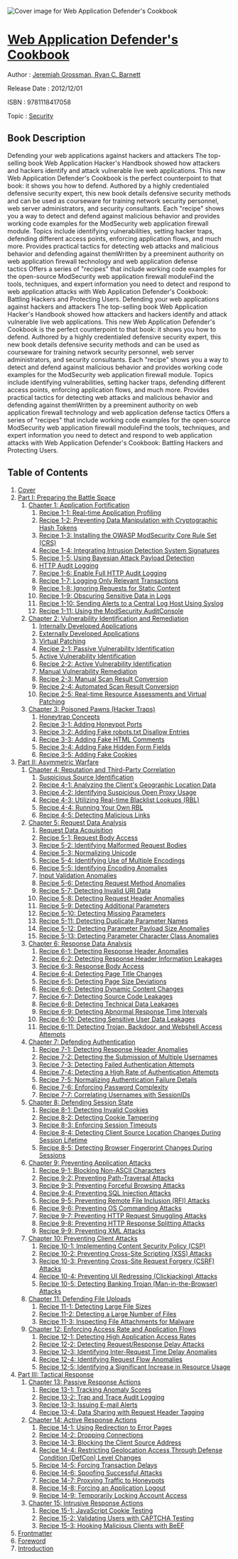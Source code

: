 ![Cover image for Web Application Defender&#39;s Cookbook](https://imgdetail.ebookreading.net/cover/cover/security/EB9781118417058.jpg)

[Web Application Defender&#39;s Cookbook](https://ebookreading.net/view/book/Web+Application+Defender%26%2339%3Bs+Cookbook-EB9781118417058_1.html "Web Application Defender&#39;s Cookbook")
====================================================================================================================

Author : [Jeremiah Grossman](https://ebookreading.net/search/author/Jeremiah+Grossman),[ Ryan C. Barnett](https://ebookreading.net/search/author/+Ryan+C.+Barnett)

Release Date : 2012/12/01

ISBN : 9781118417058

Topic : [Security](https://ebookreading.net/search/category/security)

Book Description
-----------------

Defending your web applications against hackers and attackers
The top-selling book Web Application Hacker's Handbook showed how attackers and hackers identify and attack vulnerable live web applications. This new Web Application Defender's Cookbook is the perfect counterpoint to that book: it shows you how to defend. Authored by a highly credentialed defensive security expert, this new book details defensive security methods and can be used as courseware for training network security personnel, web server administrators, and security consultants.
Each "recipe" shows you a way to detect and defend against malicious behavior and provides working code examples for the ModSecurity web application firewall module. Topics include identifying vulnerabilities, setting hacker traps, defending different access points, enforcing application flows, and much more.
Provides practical tactics for detecting web attacks and malicious behavior and defending against themWritten by a preeminent authority on web application firewall technology and web application defense tactics Offers a series of "recipes" that include working code examples for the open-source ModSecurity web application firewall moduleFind the tools, techniques, and expert information you need to detect and respond to web application attacks with Web Application Defender's Cookbook: Battling Hackers and Protecting Users.
              Defending your web applications against hackers and attackers
The top-selling book Web Application Hacker's Handbook showed how attackers and hackers identify and attack vulnerable live web applications. This new Web Application Defender's Cookbook is the perfect counterpoint to that book: it shows you how to defend. Authored by a highly credentialed defensive security expert, this new book details defensive security methods and can be used as courseware for training network security personnel, web server administrators, and security consultants.
Each "recipe" shows you a way to detect and defend against malicious behavior and provides working code examples for the ModSecurity web application firewall module. Topics include identifying vulnerabilities, setting hacker traps, defending different access points, enforcing application flows, and much more.
Provides practical tactics for detecting web attacks and malicious behavior and defending against themWritten by a preeminent authority on web application firewall technology and web application defense tactics Offers a series of "recipes" that include working code examples for the open-source ModSecurity web application firewall moduleFind the tools, techniques, and expert information you need to detect and respond to web application attacks with Web Application Defender's Cookbook: Battling Hackers and Protecting Users.
              
Table of Contents
-----------------

1. [Cover](https://ebookreading.net/view/book/Web+Application+Defender%26%2339%3Bs+Cookbook-EB9781118417058_0.html)
1. [Part I: Preparing the Battle Space](https://ebookreading.net/view/book/Web+Application+Defender%26%2339%3Bs+Cookbook-EB9781118417058_4.html)
    1. [Chapter 1: Application Fortification](https://ebookreading.net/view/book/Web+Application+Defender%26%2339%3Bs+Cookbook-EB9781118417058_5.html)
        1. [Recipe 1-1: Real-time Application Profiling](https://ebookreading.net/view/book/Web+Application+Defender%26%2339%3Bs+Cookbook-EB9781118417058_5.html#c01-anchor-1)
        1. [Recipe 1-2: Preventing Data Manipulation with Cryptographic Hash Tokens](https://ebookreading.net/view/book/Web+Application+Defender%26%2339%3Bs+Cookbook-EB9781118417058_5.html#c01-anchor-2)
        1. [Recipe 1-3: Installing the OWASP ModSecurity Core Rule Set (CRS)](https://ebookreading.net/view/book/Web+Application+Defender%26%2339%3Bs+Cookbook-EB9781118417058_5.html#c01-anchor-3)
        1. [Recipe 1-4: Integrating Intrusion Detection System Signatures](https://ebookreading.net/view/book/Web+Application+Defender%26%2339%3Bs+Cookbook-EB9781118417058_5.html#c01-anchor-4)
        1. [Recipe 1-5: Using Bayesian Attack Payload Detection](https://ebookreading.net/view/book/Web+Application+Defender%26%2339%3Bs+Cookbook-EB9781118417058_5.html#c01-anchor-5)
        1. [HTTP Audit Logging](https://ebookreading.net/view/book/Web+Application+Defender%26%2339%3Bs+Cookbook-EB9781118417058_5.html#c01-anchor-6)
        1. [Recipe 1-6: Enable Full HTTP Audit Logging](https://ebookreading.net/view/book/Web+Application+Defender%26%2339%3Bs+Cookbook-EB9781118417058_5.html#c01-anchor-7)
        1. [Recipe 1-7: Logging Only Relevant Transactions](https://ebookreading.net/view/book/Web+Application+Defender%26%2339%3Bs+Cookbook-EB9781118417058_5.html#c01-anchor-8)
        1. [Recipe 1-8: Ignoring Requests for Static Content](https://ebookreading.net/view/book/Web+Application+Defender%26%2339%3Bs+Cookbook-EB9781118417058_5.html#c01-anchor-9)
        1. [Recipe 1-9: Obscuring Sensitive Data in Logs](https://ebookreading.net/view/book/Web+Application+Defender%26%2339%3Bs+Cookbook-EB9781118417058_5.html#c01-anchor-10)
        1. [Recipe 1-10: Sending Alerts to a Central Log Host Using Syslog](https://ebookreading.net/view/book/Web+Application+Defender%26%2339%3Bs+Cookbook-EB9781118417058_5.html#c01-anchor-11)
        1. [Recipe 1-11: Using the ModSecurity AuditConsole](https://ebookreading.net/view/book/Web+Application+Defender%26%2339%3Bs+Cookbook-EB9781118417058_5.html#c01-anchor-12)
    1. [Chapter 2: Vulnerability Identification and Remediation](https://ebookreading.net/view/book/Web+Application+Defender%26%2339%3Bs+Cookbook-EB9781118417058_0.html)
        1. [Internally Developed Applications](https://ebookreading.net/view/book/Web+Application+Defender%26%2339%3Bs+Cookbook-EB9781118417058_0.html#c02-anchor-1)
        1. [Externally Developed Applications](https://ebookreading.net/view/book/Web+Application+Defender%26%2339%3Bs+Cookbook-EB9781118417058_0.html#c02-anchor-2)
        1. [Virtual Patching](https://ebookreading.net/view/book/Web+Application+Defender%26%2339%3Bs+Cookbook-EB9781118417058_0.html#c02-anchor-3)
        1. [Recipe 2-1: Passive Vulnerability Identification](https://ebookreading.net/view/book/Web+Application+Defender%26%2339%3Bs+Cookbook-EB9781118417058_0.html#c02-anchor-4)
        1. [Active Vulnerability Identification](https://ebookreading.net/view/book/Web+Application+Defender%26%2339%3Bs+Cookbook-EB9781118417058_0.html#c02-anchor-5)
        1. [Recipe 2-2: Active Vulnerability Identification](https://ebookreading.net/view/book/Web+Application+Defender%26%2339%3Bs+Cookbook-EB9781118417058_0.html#c02-anchor-6)
        1. [Manual Vulnerability Remediation](https://ebookreading.net/view/book/Web+Application+Defender%26%2339%3Bs+Cookbook-EB9781118417058_0.html#c02-anchor-7)
        1. [Recipe 2-3: Manual Scan Result Conversion](https://ebookreading.net/view/book/Web+Application+Defender%26%2339%3Bs+Cookbook-EB9781118417058_0.html#c02-anchor-8)
        1. [Recipe 2-4: Automated Scan Result Conversion](https://ebookreading.net/view/book/Web+Application+Defender%26%2339%3Bs+Cookbook-EB9781118417058_0.html#c02-anchor-9)
        1. [Recipe 2-5: Real-time Resource Assessments and Virtual Patching](https://ebookreading.net/view/book/Web+Application+Defender%26%2339%3Bs+Cookbook-EB9781118417058_0.html#c02-anchor-10)
    1. [Chapter 3: Poisoned Pawns (Hacker Traps)](https://ebookreading.net/view/book/Web+Application+Defender%26%2339%3Bs+Cookbook-EB9781118417058_7.html)
        1. [Honeytrap Concepts](https://ebookreading.net/view/book/Web+Application+Defender%26%2339%3Bs+Cookbook-EB9781118417058_7.html#c03-anchor-1)
        1. [Recipe 3-1: Adding Honeypot Ports](https://ebookreading.net/view/book/Web+Application+Defender%26%2339%3Bs+Cookbook-EB9781118417058_7.html#c03-anchor-2)
        1. [Recipe 3-2: Adding Fake robots.txt Disallow Entries](https://ebookreading.net/view/book/Web+Application+Defender%26%2339%3Bs+Cookbook-EB9781118417058_7.html#c03-anchor-3)
        1. [Recipe 3-3: Adding Fake HTML Comments](https://ebookreading.net/view/book/Web+Application+Defender%26%2339%3Bs+Cookbook-EB9781118417058_7.html#c03-anchor-4)
        1. [Recipe 3-4: Adding Fake Hidden Form Fields](https://ebookreading.net/view/book/Web+Application+Defender%26%2339%3Bs+Cookbook-EB9781118417058_7.html#c03-anchor-5)
        1. [Recipe 3-5: Adding Fake Cookies](https://ebookreading.net/view/book/Web+Application+Defender%26%2339%3Bs+Cookbook-EB9781118417058_7.html#c03-anchor-6)
1. [Part II: Asymmetric Warfare](https://ebookreading.net/view/book/Web+Application+Defender%26%2339%3Bs+Cookbook-EB9781118417058_8.html)
    1. [Chapter 4: Reputation and Third-Party Correlation](https://ebookreading.net/view/book/Web+Application+Defender%26%2339%3Bs+Cookbook-EB9781118417058_10.html)
        1. [Suspicious Source Identification](https://ebookreading.net/view/book/Web+Application+Defender%26%2339%3Bs+Cookbook-EB9781118417058_10.html#c04-anchor-1)
        1. [Recipe 4-1: Analyzing the Client&#39;s Geographic Location Data](https://ebookreading.net/view/book/Web+Application+Defender%26%2339%3Bs+Cookbook-EB9781118417058_10.html#c04-anchor-2)
        1. [Recipe 4-2: Identifying Suspicious Open Proxy Usage](https://ebookreading.net/view/book/Web+Application+Defender%26%2339%3Bs+Cookbook-EB9781118417058_10.html#c04-anchor-3)
        1. [Recipe 4-3: Utilizing Real-time Blacklist Lookups (RBL)](https://ebookreading.net/view/book/Web+Application+Defender%26%2339%3Bs+Cookbook-EB9781118417058_10.html#c04-anchor-4)
        1. [Recipe 4-4: Running Your Own RBL](https://ebookreading.net/view/book/Web+Application+Defender%26%2339%3Bs+Cookbook-EB9781118417058_10.html#c04-anchor-5)
        1. [Recipe 4-5: Detecting Malicious Links](https://ebookreading.net/view/book/Web+Application+Defender%26%2339%3Bs+Cookbook-EB9781118417058_10.html#c04-anchor-6)
    1. [Chapter 5: Request Data Analysis](https://ebookreading.net/view/book/Web+Application+Defender%26%2339%3Bs+Cookbook-EB9781118417058_10.html)
        1. [Request Data Acquisition](https://ebookreading.net/view/book/Web+Application+Defender%26%2339%3Bs+Cookbook-EB9781118417058_10.html#c05-anchor-1)
        1. [Recipe 5-1: Request Body Access](https://ebookreading.net/view/book/Web+Application+Defender%26%2339%3Bs+Cookbook-EB9781118417058_10.html#c05-anchor-2)
        1. [Recipe 5-2: Identifying Malformed Request Bodies](https://ebookreading.net/view/book/Web+Application+Defender%26%2339%3Bs+Cookbook-EB9781118417058_10.html#c05-anchor-3)
        1. [Recipe 5-3: Normalizing Unicode](https://ebookreading.net/view/book/Web+Application+Defender%26%2339%3Bs+Cookbook-EB9781118417058_10.html#c05-anchor-4)
        1. [Recipe 5-4: Identifying Use of Multiple Encodings](https://ebookreading.net/view/book/Web+Application+Defender%26%2339%3Bs+Cookbook-EB9781118417058_10.html#c05-anchor-5)
        1. [Recipe 5-5: Identifying Encoding Anomalies](https://ebookreading.net/view/book/Web+Application+Defender%26%2339%3Bs+Cookbook-EB9781118417058_10.html#c05-anchor-6)
        1. [Input Validation Anomalies](https://ebookreading.net/view/book/Web+Application+Defender%26%2339%3Bs+Cookbook-EB9781118417058_10.html#c05-anchor-7)
        1. [Recipe 5-6: Detecting Request Method Anomalies](https://ebookreading.net/view/book/Web+Application+Defender%26%2339%3Bs+Cookbook-EB9781118417058_10.html#c05-anchor-8)
        1. [Recipe 5-7: Detecting Invalid URI Data](https://ebookreading.net/view/book/Web+Application+Defender%26%2339%3Bs+Cookbook-EB9781118417058_10.html#c05-anchor-9)
        1. [Recipe 5-8: Detecting Request Header Anomalies](https://ebookreading.net/view/book/Web+Application+Defender%26%2339%3Bs+Cookbook-EB9781118417058_10.html#c05-anchor-10)
        1. [Recipe 5-9: Detecting Additional Parameters](https://ebookreading.net/view/book/Web+Application+Defender%26%2339%3Bs+Cookbook-EB9781118417058_10.html#c05-anchor-11)
        1. [Recipe 5-10: Detecting Missing Parameters](https://ebookreading.net/view/book/Web+Application+Defender%26%2339%3Bs+Cookbook-EB9781118417058_10.html#c05-anchor-12)
        1. [Recipe 5-11: Detecting Duplicate Parameter Names](https://ebookreading.net/view/book/Web+Application+Defender%26%2339%3Bs+Cookbook-EB9781118417058_10.html#c05-anchor-13)
        1. [Recipe 5-12: Detecting Parameter Payload Size Anomalies](https://ebookreading.net/view/book/Web+Application+Defender%26%2339%3Bs+Cookbook-EB9781118417058_10.html#c05-anchor-14)
        1. [Recipe 5-13: Detecting Parameter Character Class Anomalies](https://ebookreading.net/view/book/Web+Application+Defender%26%2339%3Bs+Cookbook-EB9781118417058_10.html#c05-anchor-15)
    1. [Chapter 6: Response Data Analysis](https://ebookreading.net/view/book/Web+Application+Defender%26%2339%3Bs+Cookbook-EB9781118417058_11.html)
        1. [Recipe 6-1: Detecting Response Header Anomalies](https://ebookreading.net/view/book/Web+Application+Defender%26%2339%3Bs+Cookbook-EB9781118417058_11.html#c06-anchor-1)
        1. [Recipe 6-2: Detecting Response Header Information Leakages](https://ebookreading.net/view/book/Web+Application+Defender%26%2339%3Bs+Cookbook-EB9781118417058_11.html#c06-anchor-2)
        1. [Recipe 6-3: Response Body Access](https://ebookreading.net/view/book/Web+Application+Defender%26%2339%3Bs+Cookbook-EB9781118417058_11.html#c06-anchor-3)
        1. [Recipe 6-4: Detecting Page Title Changes](https://ebookreading.net/view/book/Web+Application+Defender%26%2339%3Bs+Cookbook-EB9781118417058_11.html#c06-anchor-4)
        1. [Recipe 6-5: Detecting Page Size Deviations](https://ebookreading.net/view/book/Web+Application+Defender%26%2339%3Bs+Cookbook-EB9781118417058_11.html#c06-anchor-5)
        1. [Recipe 6-6: Detecting Dynamic Content Changes](https://ebookreading.net/view/book/Web+Application+Defender%26%2339%3Bs+Cookbook-EB9781118417058_11.html#c06-anchor-6)
        1. [Recipe 6-7: Detecting Source Code Leakages](https://ebookreading.net/view/book/Web+Application+Defender%26%2339%3Bs+Cookbook-EB9781118417058_11.html#c06-anchor-7)
        1. [Recipe 6-8: Detecting Technical Data Leakages](https://ebookreading.net/view/book/Web+Application+Defender%26%2339%3Bs+Cookbook-EB9781118417058_11.html#c06-anchor-8)
        1. [Recipe 6-9: Detecting Abnormal Response Time Intervals](https://ebookreading.net/view/book/Web+Application+Defender%26%2339%3Bs+Cookbook-EB9781118417058_11.html#c06-anchor-9)
        1. [Recipe 6-10: Detecting Sensitive User Data Leakages](https://ebookreading.net/view/book/Web+Application+Defender%26%2339%3Bs+Cookbook-EB9781118417058_11.html#c06-anchor-10)
        1. [Recipe 6-11: Detecting Trojan, Backdoor, and Webshell Access Attempts](https://ebookreading.net/view/book/Web+Application+Defender%26%2339%3Bs+Cookbook-EB9781118417058_11.html#c06-anchor-11)
    1. [Chapter 7: Defending Authentication](https://ebookreading.net/view/book/Web+Application+Defender%26%2339%3Bs+Cookbook-EB9781118417058_12.html)
        1. [Recipe 7-1: Detecting Response Header Anomalies](https://ebookreading.net/view/book/Web+Application+Defender%26%2339%3Bs+Cookbook-EB9781118417058_12.html#c07-anchor-1)
        1. [Recipe 7-2: Detecting the Submission of Multiple Usernames](https://ebookreading.net/view/book/Web+Application+Defender%26%2339%3Bs+Cookbook-EB9781118417058_12.html#c07-anchor-2)
        1. [Recipe 7-3: Detecting Failed Authentication Attempts](https://ebookreading.net/view/book/Web+Application+Defender%26%2339%3Bs+Cookbook-EB9781118417058_12.html#c07-anchor-3)
        1. [Recipe 7-4: Detecting a High Rate of Authentication Attempts](https://ebookreading.net/view/book/Web+Application+Defender%26%2339%3Bs+Cookbook-EB9781118417058_12.html#c07-anchor-4)
        1. [Recipe 7-5: Normalizing Authentication Failure Details](https://ebookreading.net/view/book/Web+Application+Defender%26%2339%3Bs+Cookbook-EB9781118417058_12.html#c07-anchor-5)
        1. [Recipe 7-6: Enforcing Password Complexity](https://ebookreading.net/view/book/Web+Application+Defender%26%2339%3Bs+Cookbook-EB9781118417058_12.html#c07-anchor-6)
        1. [Recipe 7-7: Correlating Usernames with SessionIDs](https://ebookreading.net/view/book/Web+Application+Defender%26%2339%3Bs+Cookbook-EB9781118417058_12.html#c07-anchor-7)
    1. [Chapter 8: Defending Session State](https://ebookreading.net/view/book/Web+Application+Defender%26%2339%3Bs+Cookbook-EB9781118417058_0.html)
        1. [Recipe 8-1: Detecting Invalid Cookies](https://ebookreading.net/view/book/Web+Application+Defender%26%2339%3Bs+Cookbook-EB9781118417058_0.html#c08-anchor-1)
        1. [Recipe 8-2: Detecting Cookie Tampering](https://ebookreading.net/view/book/Web+Application+Defender%26%2339%3Bs+Cookbook-EB9781118417058_0.html#c08-anchor-2)
        1. [Recipe 8-3: Enforcing Session Timeouts](https://ebookreading.net/view/book/Web+Application+Defender%26%2339%3Bs+Cookbook-EB9781118417058_0.html#c08-anchor-3)
        1. [Recipe 8-4: Detecting Client Source Location Changes During Session Lifetime](https://ebookreading.net/view/book/Web+Application+Defender%26%2339%3Bs+Cookbook-EB9781118417058_0.html#c08-anchor-4)
        1. [Recipe 8-5: Detecting Browser Fingerprint Changes During Sessions](https://ebookreading.net/view/book/Web+Application+Defender%26%2339%3Bs+Cookbook-EB9781118417058_0.html#c08-anchor-5)
    1. [Chapter 9: Preventing Application Attacks](https://ebookreading.net/view/book/Web+Application+Defender%26%2339%3Bs+Cookbook-EB9781118417058_14.html)
        1. [Recipe 9-1: Blocking Non-ASCII Characters](https://ebookreading.net/view/book/Web+Application+Defender%26%2339%3Bs+Cookbook-EB9781118417058_14.html#c09-anchor-1)
        1. [Recipe 9-2: Preventing Path-Traversal Attacks](https://ebookreading.net/view/book/Web+Application+Defender%26%2339%3Bs+Cookbook-EB9781118417058_14.html#c09-anchor-2)
        1. [Recipe 9-3: Preventing Forceful Browsing Attacks](https://ebookreading.net/view/book/Web+Application+Defender%26%2339%3Bs+Cookbook-EB9781118417058_14.html#c09-anchor-3)
        1. [Recipe 9-4: Preventing SQL Injection Attacks](https://ebookreading.net/view/book/Web+Application+Defender%26%2339%3Bs+Cookbook-EB9781118417058_14.html#c09-anchor-4)
        1. [Recipe 9-5: Preventing Remote File Inclusion (RFI) Attacks](https://ebookreading.net/view/book/Web+Application+Defender%26%2339%3Bs+Cookbook-EB9781118417058_14.html#c09-anchor-5)
        1. [Recipe 9-6: Preventing OS Commanding Attacks](https://ebookreading.net/view/book/Web+Application+Defender%26%2339%3Bs+Cookbook-EB9781118417058_14.html#c09-anchor-6)
        1. [Recipe 9-7: Preventing HTTP Request Smuggling Attacks](https://ebookreading.net/view/book/Web+Application+Defender%26%2339%3Bs+Cookbook-EB9781118417058_14.html#c09-anchor-7)
        1. [Recipe 9-8: Preventing HTTP Response Splitting Attacks](https://ebookreading.net/view/book/Web+Application+Defender%26%2339%3Bs+Cookbook-EB9781118417058_14.html#c09-anchor-8)
        1. [Recipe 9-9: Preventing XML Attacks](https://ebookreading.net/view/book/Web+Application+Defender%26%2339%3Bs+Cookbook-EB9781118417058_14.html#c09-anchor-9)
    1. [Chapter 10: Preventing Client Attacks](https://ebookreading.net/view/book/Web+Application+Defender%26%2339%3Bs+Cookbook-EB9781118417058_0.html)
        1. [Recipe 10-1: Implementing Content Security Policy (CSP)](https://ebookreading.net/view/book/Web+Application+Defender%26%2339%3Bs+Cookbook-EB9781118417058_0.html#c10-anchor-1)
        1. [Recipe 10-2: Preventing Cross-Site Scripting (XSS) Attacks](https://ebookreading.net/view/book/Web+Application+Defender%26%2339%3Bs+Cookbook-EB9781118417058_0.html#c10-anchor-2)
        1. [Recipe 10-3: Preventing Cross-Site Request Forgery (CSRF) Attacks](https://ebookreading.net/view/book/Web+Application+Defender%26%2339%3Bs+Cookbook-EB9781118417058_0.html#c10-anchor-3)
        1. [Recipe 10-4: Preventing UI Redressing (Clickjacking) Attacks](https://ebookreading.net/view/book/Web+Application+Defender%26%2339%3Bs+Cookbook-EB9781118417058_0.html#c10-anchor-4)
        1. [Recipe 10-5: Detecting Banking Trojan (Man-in-the-Browser) Attacks](https://ebookreading.net/view/book/Web+Application+Defender%26%2339%3Bs+Cookbook-EB9781118417058_0.html#c10-anchor-5)
    1. [Chapter 11: Defending File Uploads](https://ebookreading.net/view/book/Web+Application+Defender%26%2339%3Bs+Cookbook-EB9781118417058_16.html)
        1. [Recipe 11-1: Detecting Large File Sizes](https://ebookreading.net/view/book/Web+Application+Defender%26%2339%3Bs+Cookbook-EB9781118417058_16.html#c11-anchor-1)
        1. [Recipe 11-2: Detecting a Large Number of Files](https://ebookreading.net/view/book/Web+Application+Defender%26%2339%3Bs+Cookbook-EB9781118417058_16.html#c11-anchor-2)
        1. [Recipe 11-3: Inspecting File Attachments for Malware](https://ebookreading.net/view/book/Web+Application+Defender%26%2339%3Bs+Cookbook-EB9781118417058_16.html#c11-anchor-3)
    1. [Chapter 12: Enforcing Access Rate and Application Flows](https://ebookreading.net/view/book/Web+Application+Defender%26%2339%3Bs+Cookbook-EB9781118417058_17.html)
        1. [Recipe 12-1: Detecting High Application Access Rates](https://ebookreading.net/view/book/Web+Application+Defender%26%2339%3Bs+Cookbook-EB9781118417058_17.html#c12-anchor-1)
        1. [Recipe 12-2: Detecting Request/Response Delay Attacks](https://ebookreading.net/view/book/Web+Application+Defender%26%2339%3Bs+Cookbook-EB9781118417058_17.html#c12-anchor-2)
        1. [Recipe 12-3: Identifying Inter-Request Time Delay Anomalies](https://ebookreading.net/view/book/Web+Application+Defender%26%2339%3Bs+Cookbook-EB9781118417058_17.html#c12-anchor-3)
        1. [Recipe 12-4: Identifying Request Flow Anomalies](https://ebookreading.net/view/book/Web+Application+Defender%26%2339%3Bs+Cookbook-EB9781118417058_17.html#c12-anchor-4)
        1. [Recipe 12-5: Identifying a Significant Increase in Resource Usage](https://ebookreading.net/view/book/Web+Application+Defender%26%2339%3Bs+Cookbook-EB9781118417058_17.html#c12-anchor-5)
1. [Part III: Tactical Response](https://ebookreading.net/view/book/Web+Application+Defender%26%2339%3Bs+Cookbook-EB9781118417058_18.html)
    1. [Chapter 13: Passive Response Actions](https://ebookreading.net/view/book/Web+Application+Defender%26%2339%3Bs+Cookbook-EB9781118417058_19.html)
        1. [Recipe 13-1: Tracking Anomaly Scores](https://ebookreading.net/view/book/Web+Application+Defender%26%2339%3Bs+Cookbook-EB9781118417058_19.html#c13-anchor-1)
        1. [Recipe 13-2: Trap and Trace Audit Logging](https://ebookreading.net/view/book/Web+Application+Defender%26%2339%3Bs+Cookbook-EB9781118417058_19.html#c13-anchor-2)
        1. [Recipe 13-3: Issuing E-mail Alerts](https://ebookreading.net/view/book/Web+Application+Defender%26%2339%3Bs+Cookbook-EB9781118417058_19.html#c13-anchor-3)
        1. [Recipe 13-4: Data Sharing with Request Header Tagging](https://ebookreading.net/view/book/Web+Application+Defender%26%2339%3Bs+Cookbook-EB9781118417058_19.html#c13-anchor-4)
    1. [Chapter 14: Active Response Actions](https://ebookreading.net/view/book/Web+Application+Defender%26%2339%3Bs+Cookbook-EB9781118417058_0.html)
        1. [Recipe 14-1: Using Redirection to Error Pages](https://ebookreading.net/view/book/Web+Application+Defender%26%2339%3Bs+Cookbook-EB9781118417058_0.html#c14-anchor-1)
        1. [Recipe 14-2: Dropping Connections](https://ebookreading.net/view/book/Web+Application+Defender%26%2339%3Bs+Cookbook-EB9781118417058_0.html#c14-anchor-2)
        1. [Recipe 14-3: Blocking the Client Source Address](https://ebookreading.net/view/book/Web+Application+Defender%26%2339%3Bs+Cookbook-EB9781118417058_0.html#c14-anchor-3)
        1. [Recipe 14-4: Restricting Geolocation Access Through Defense Condition (DefCon) Level Changes](https://ebookreading.net/view/book/Web+Application+Defender%26%2339%3Bs+Cookbook-EB9781118417058_0.html#c14-anchor-4)
        1. [Recipe 14-5: Forcing Transaction Delays](https://ebookreading.net/view/book/Web+Application+Defender%26%2339%3Bs+Cookbook-EB9781118417058_0.html#c14-anchor-5)
        1. [Recipe 14-6: Spoofing Successful Attacks](https://ebookreading.net/view/book/Web+Application+Defender%26%2339%3Bs+Cookbook-EB9781118417058_0.html#c14-anchor-6)
        1. [Recipe 14-7: Proxying Traffic to Honeypots](https://ebookreading.net/view/book/Web+Application+Defender%26%2339%3Bs+Cookbook-EB9781118417058_0.html#c14-anchor-7)
        1. [Recipe 14-8: Forcing an Application Logout](https://ebookreading.net/view/book/Web+Application+Defender%26%2339%3Bs+Cookbook-EB9781118417058_0.html#c14-anchor-8)
        1. [Recipe 14-9: Temporarily Locking Account Access](https://ebookreading.net/view/book/Web+Application+Defender%26%2339%3Bs+Cookbook-EB9781118417058_0.html#c14-anchor-9)
    1. [Chapter 15: Intrusive Response Actions](https://ebookreading.net/view/book/Web+Application+Defender%26%2339%3Bs+Cookbook-EB9781118417058_20.html)
        1. [Recipe 15-1: JavaScript Cookie Testing](https://ebookreading.net/view/book/Web+Application+Defender%26%2339%3Bs+Cookbook-EB9781118417058_20.html#c15-anchor-1)
        1. [Recipe 15-2: Validating Users with CAPTCHA Testing](https://ebookreading.net/view/book/Web+Application+Defender%26%2339%3Bs+Cookbook-EB9781118417058_20.html#c15-anchor-2)
        1. [Recipe 15-3: Hooking Malicious Clients with BeEF](https://ebookreading.net/view/book/Web+Application+Defender%26%2339%3Bs+Cookbook-EB9781118417058_20.html#c15-anchor-3)
1. [Frontmatter](https://ebookreading.net/view/book/Web+Application+Defender%26%2339%3Bs+Cookbook-EB9781118417058_22.html)
1. [Foreword](https://ebookreading.net/view/book/Web+Application+Defender%26%2339%3Bs+Cookbook-EB9781118417058_0.html)
1. [Introduction](https://ebookreading.net/view/book/Web+Application+Defender%26%2339%3Bs+Cookbook-EB9781118417058_23.html)
